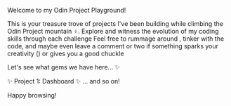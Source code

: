 Welcome to my Odin Project Playground! 

This is your treasure trove  of projects I've been building while climbing the Odin Project mountain ‍♀️. Explore and witness the evolution  of my coding skills through each challenge
Feel free to rummage around , tinker with the code, and maybe even leave a comment or two if something sparks your creativity () or gives you a good chuckle

Let's see what gems we have here... ✨

✨ Project 1: Dashboard ✨
... and so on!

Happy browsing! 
